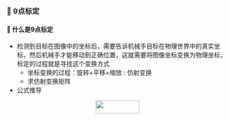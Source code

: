 ### 🐘 9点标定
#### 🍉 什么是9点标定
* 检测到目标在图像中的坐标后，需要告诉机械手目标在物理世界中的真实坐标，然后机械手才能移动到正确位置，这就需要将图像坐标变换为物理坐标，  
标定的过程就是寻找这个变换方式  
  * 坐标变换的过程：旋转+平移+缩放 : 仿射变换  
  * 求仿射变换矩阵  
* 公式推导  
<div align=center>
<img src="https://github.com/Markel123/CV_Inspect/blob/main/CV/equation1.png" width="100" height="30">
</div>
